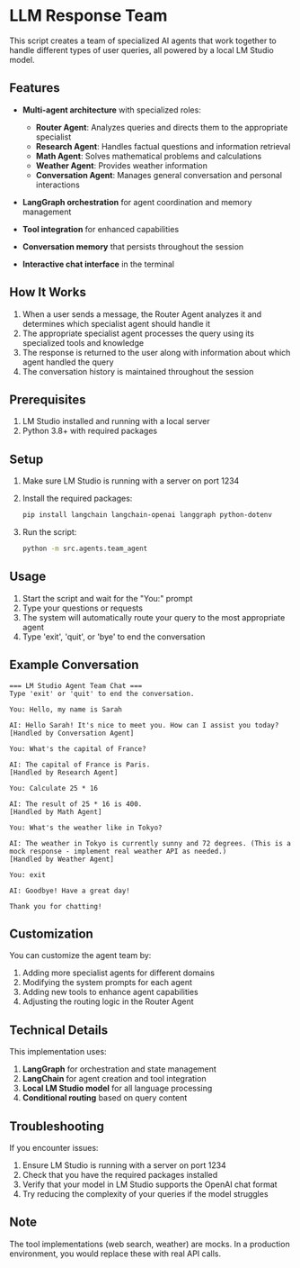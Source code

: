 # LLM Response Team

This script creates a team of specialized AI agents that work together to handle different types of user queries, all powered by a local LM Studio model.

## Features

- **Multi-agent architecture** with specialized roles:
  - **Router Agent**: Analyzes queries and directs them to the appropriate specialist
  - **Research Agent**: Handles factual questions and information retrieval
  - **Math Agent**: Solves mathematical problems and calculations
  - **Weather Agent**: Provides weather information
  - **Conversation Agent**: Manages general conversation and personal interactions

- **LangGraph orchestration** for agent coordination and memory management
- **Tool integration** for enhanced capabilities
- **Conversation memory** that persists throughout the session
- **Interactive chat interface** in the terminal

## How It Works

1. When a user sends a message, the Router Agent analyzes it and determines which specialist agent should handle it
2. The appropriate specialist agent processes the query using its specialized tools and knowledge
3. The response is returned to the user along with information about which agent handled the query
4. The conversation history is maintained throughout the session

## Prerequisites

1. LM Studio installed and running with a local server
2. Python 3.8+ with required packages

## Setup

1. Make sure LM Studio is running with a server on port 1234
2. Install the required packages:
   ```bash
   pip install langchain langchain-openai langgraph python-dotenv
   ```

3. Run the script:
   ```bash
   python -m src.agents.team_agent
   ```

## Usage

1. Start the script and wait for the "You:" prompt
2. Type your questions or requests
3. The system will automatically route your query to the most appropriate agent
4. Type 'exit', 'quit', or 'bye' to end the conversation

## Example Conversation

```
=== LM Studio Agent Team Chat ===
Type 'exit' or 'quit' to end the conversation.

You: Hello, my name is Sarah

AI: Hello Sarah! It's nice to meet you. How can I assist you today?
[Handled by Conversation Agent]

You: What's the capital of France?

AI: The capital of France is Paris.
[Handled by Research Agent]

You: Calculate 25 * 16

AI: The result of 25 * 16 is 400.
[Handled by Math Agent]

You: What's the weather like in Tokyo?

AI: The weather in Tokyo is currently sunny and 72 degrees. (This is a mock response - implement real weather API as needed.)
[Handled by Weather Agent]

You: exit

AI: Goodbye! Have a great day!

Thank you for chatting!
```

## Customization

You can customize the agent team by:

1. Adding more specialist agents for different domains
2. Modifying the system prompts for each agent
3. Adding new tools to enhance agent capabilities
4. Adjusting the routing logic in the Router Agent

## Technical Details

This implementation uses:

1. **LangGraph** for orchestration and state management
2. **LangChain** for agent creation and tool integration
3. **Local LM Studio model** for all language processing
4. **Conditional routing** based on query content

## Troubleshooting

If you encounter issues:

1. Ensure LM Studio is running with a server on port 1234
2. Check that you have the required packages installed
3. Verify that your model in LM Studio supports the OpenAI chat format
4. Try reducing the complexity of your queries if the model struggles

## Note

The tool implementations (web search, weather) are mocks. In a production environment, you would replace these with real API calls.
